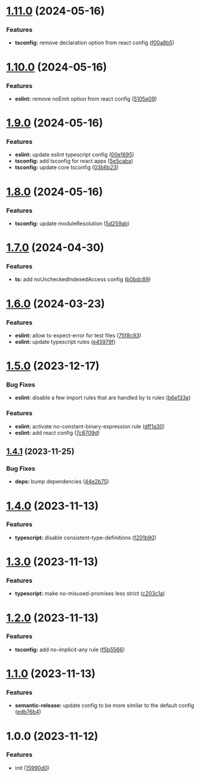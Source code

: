 # [1.11.0](https://github.com/TimoBechtel/style/compare/v1.10.0...v1.11.0) (2024-05-16)


### Features

* **tsconfig:** remove declaration option from react config ([f00a8b5](https://github.com/TimoBechtel/style/commit/f00a8b58363ad6584d774abf03dbcb496392fd06))

# [1.10.0](https://github.com/TimoBechtel/style/compare/v1.9.0...v1.10.0) (2024-05-16)


### Features

* **eslint:** remove noEmit option from react config ([5105e09](https://github.com/TimoBechtel/style/commit/5105e0985d25eecd608db4a173ecfa56f6b9a614))

# [1.9.0](https://github.com/TimoBechtel/style/compare/v1.8.0...v1.9.0) (2024-05-16)


### Features

* **eslint:** update eslint typescript config ([00e1695](https://github.com/TimoBechtel/style/commit/00e1695a1598540a06716b27084163b1a63cefe3))
* **tsconfig:** add tsconfig for react apps ([5e5caba](https://github.com/TimoBechtel/style/commit/5e5cabad3e9f72e4fe77806881eec142d98537de))
* **tsconfig:** update core tsconfig ([03b6b23](https://github.com/TimoBechtel/style/commit/03b6b239d58940d789873bff8b9d071c0ed0f77e))

# [1.8.0](https://github.com/TimoBechtel/style/compare/v1.7.0...v1.8.0) (2024-05-16)


### Features

* **tsconfig:** update moduleResolution ([5d259ab](https://github.com/TimoBechtel/style/commit/5d259abdbd84887e473886145d0abe51a5b480b4))

# [1.7.0](https://github.com/TimoBechtel/style/compare/v1.6.0...v1.7.0) (2024-04-30)


### Features

* **ts:** add noUncheckedIndexedAccess config ([b0bdc89](https://github.com/TimoBechtel/style/commit/b0bdc89a1b9820325d13358ff13050e1221d1fa9))

# [1.6.0](https://github.com/TimoBechtel/style/compare/v1.5.0...v1.6.0) (2024-03-23)


### Features

* **eslint:** allow ts-expect-error for test files ([75f8c93](https://github.com/TimoBechtel/style/commit/75f8c936cbd64dd2ded9b854e32770a7606a35a6))
* **eslint:** update typescript rules ([e45979f](https://github.com/TimoBechtel/style/commit/e45979f569c64d80ee6329d8e97f70b2e3c146ca))

# [1.5.0](https://github.com/TimoBechtel/style/compare/v1.4.1...v1.5.0) (2023-12-17)


### Bug Fixes

* **eslint:** disable a few import rules that are handled by ts rules ([b6e133e](https://github.com/TimoBechtel/style/commit/b6e133ef11f778e132b0e2ae9074cf50dac9d7b1))


### Features

* **eslint:** activate no-constant-binary-expression rule ([dff1a30](https://github.com/TimoBechtel/style/commit/dff1a30f760405fbbd52ab2675fb7ceb1a22cde0))
* **eslint:** add react config ([7c8709d](https://github.com/TimoBechtel/style/commit/7c8709df9c1d4ea354cc8783a616ad414611712e))

## [1.4.1](https://github.com/TimoBechtel/style/compare/v1.4.0...v1.4.1) (2023-11-25)


### Bug Fixes

* **deps:** bump dependencies ([44e2b75](https://github.com/TimoBechtel/style/commit/44e2b7596a98aae1c2c004aea46f4fc88917ec41))

# [1.4.0](https://github.com/TimoBechtel/style/compare/v1.3.0...v1.4.0) (2023-11-13)


### Features

* **typescript:** disable consistent-type-definitions ([f201b90](https://github.com/TimoBechtel/style/commit/f201b90449cc27afe9b8690a00ef5f13628a782d))

# [1.3.0](https://github.com/TimoBechtel/style/compare/v1.2.0...v1.3.0) (2023-11-13)


### Features

* **typescript:** make no-misused-promises less strict ([c203c1a](https://github.com/TimoBechtel/style/commit/c203c1a065a6bad30557758e3a75239760fa1f80))

# [1.2.0](https://github.com/TimoBechtel/style/compare/v1.1.0...v1.2.0) (2023-11-13)


### Features

* **tsconfig:** add no-implicit-any rule ([f5b5566](https://github.com/TimoBechtel/style/commit/f5b55665fae229f4a84d30847ea4b91004596d18))

# [1.1.0](https://github.com/TimoBechtel/style/compare/v1.0.0...v1.1.0) (2023-11-13)


### Features

* **semantic-release:** update config to be more similar to the default config ([edb76b4](https://github.com/TimoBechtel/style/commit/edb76b4cb6d2e39c63c3829149084288886f3e68))

# 1.0.0 (2023-11-12)


### Features

* init ([15990d0](https://github.com/TimoBechtel/style/commit/15990d013e7afdc7eeb1b888fc13564db64e278d))
